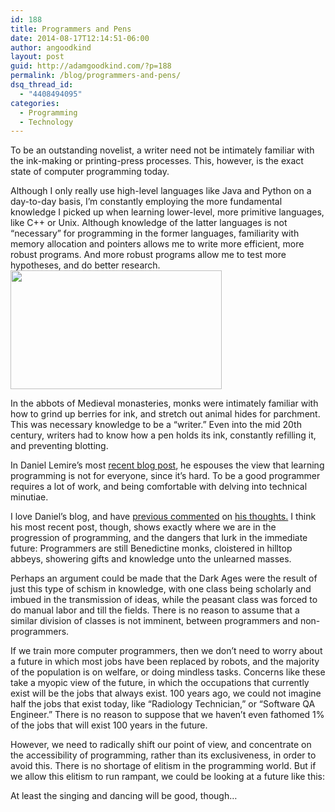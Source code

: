 ```yaml
---
id: 188
title: Programmers and Pens
date: 2014-08-17T12:14:51-06:00
author: angoodkind
layout: post
guid: http://adamgoodkind.com/?p=188
permalink: /blog/programmers-and-pens/
dsq_thread_id:
  - "4408494095"
categories:
  - Programming
  - Technology
---
```

To be an outstanding novelist, a writer need not be intimately familiar with the ink-making or printing-press processes. This, however, is the exact state of computer programming today.

Although I only really use high-level languages like Java and Python on a day-to-day basis, I&#8217;m constantly employing the more fundamental knowledge I picked up when learning lower-level, more primitive languages, like C++ or Unix. Although knowledge of the latter languages is not &#8220;necessary&#8221; for programming in the former languages, familiarity with memory allocation and pointers allows me to write more efficient, more robust programs. And more robust programs allow me to test more hypotheses, and do better research.<img class="alignright" src="http://a57.foxnews.com/global.fbnstatic.com/static/managed/img/fb2/feeds/Associated%20Press/2014/07/10/660/371/Germany%20Jewish%20Museum-3.jpg?ve=1&tl=1" alt="" width="338" height="190" /> 

In the abbots of Medieval monasteries, monks were intimately familiar with how to grind up berries for ink, and stretch out animal hides for parchment. This was necessary knowledge to be a &#8220;writer.&#8221; Even into the mid 20th century, writers had to know how a pen holds its ink, constantly refilling it, and preventing blotting.

In Daniel Lemire&#8217;s most [recent blog post](http://lemire.me/blog/archives/2014/08/15/should-we-train-more-people-as-programmers/), he espouses the view that learning programming is not for everyone, since it&#8217;s hard. To be a good programmer requires a lot of work, and being comfortable with delving into technical minutiae.

I love Daniel&#8217;s blog, and have [previous commented](http://adamgoodkind.com/blog/nothing-is-ever-easy/) on [his thoughts.](http://lemire.me/blog/archives/2013/12/24/on-human-intelligence-a-perspective-from-computer-science/?utm_source=feedburner&utm_medium=twitter&utm_campaign=Feed%3A+daniel-lemire%2Fatom+%28Daniel+Lemire%27s+blog%29) I think his most recent post, though, shows exactly where we are in the progression of programming, and the dangers that lurk in the immediate future: Programmers are still Benedictine monks, cloistered in hilltop abbeys, showering gifts and knowledge unto the unlearned masses.

Perhaps an argument could be made that the Dark Ages were the result of just this type of schism in knowledge, with one class being scholarly and imbued in the transmission of ideas, while the peasant class was forced to do manual labor and till the fields. There is no reason to assume that a similar division of classes is not imminent, between programmers and non-programmers.

If we train more computer programmers, then we don&#8217;t need to worry about a future in which most jobs have been replaced by robots, and the majority of the population is on welfare, or doing mindless tasks. Concerns like these take a myopic view of the future, in which the occupations that currently exist will be the jobs that always exist. 100 years ago, we could not imagine half the jobs that exist today, like &#8220;Radiology Technician,&#8221; or &#8220;Software QA Engineer.&#8221; There is no reason to suppose that we haven&#8217;t even fathomed 1% of the jobs that will exist 100 years in the future.

However, we need to radically shift our point of view, and concentrate on the accessibility of programming, rather than its exclusiveness, in order to avoid this. There is no shortage of elitism in the programming world. But if we allow this elitism to run rampant, we could be looking at a future like this:



At least the singing and dancing will be good, though&#8230;

&nbsp;